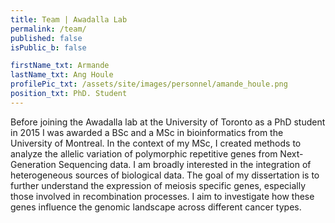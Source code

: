```yaml
---
title: Team | Awadalla Lab
permalink: /team/
published: false
isPublic_b: false

firstName_txt: Armande
lastName_txt: Ang Houle
profilePic_txt: /assets/site/images/personnel/amande_houle.png
position_txt: PhD. Student
---
```


Before joining the Awadalla lab at the University of Toronto as a PhD student in 2015 I was awarded a BSc and a MSc in bioinformatics from the University of Montreal. In the context of my MSc, I created methods to analyze the allelic variation of polymorphic repetitive genes from Next-Generation Sequencing data. I am broadly interested in the integration of heterogeneous sources of biological data. The goal of my dissertation is to further understand the expression of meiosis specific genes, especially those involved in recombination processes. I aim to investigate how these genes influence the genomic landscape across different cancer types.